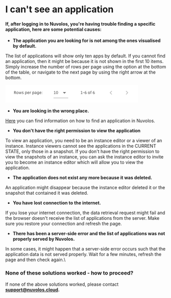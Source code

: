 # I can't see an application

#### If, after logging in to Nuvolos, you're having trouble finding a specific application, here are some potential causes:

* **The application you are looking for is not among the ones visualised by default.**

The list of applications will show only ten apps by default. If you cannot find an application, then it might be because it is not shown in the first 10 items. Simply increase the number of rows per page using the option at the bottom of the table, or navigate to the next page by using the right arrow at the bottom.

![](<../../../.gitbook/assets/Screen Shot 2020-06-11 at 8.58.57 AM.png>)

* **You are looking in the wrong place.**

[Here](../../../features/searching/find-an-application.md) you can find information on how to find an application in Nuvolos.

* **You don't have the right permission to view the application**

To view an application, you need to be an instance editor or a viewer of an instance. Instance viewers cannot see the applications in the CURRENT STATE, only those in a snapshot. If you don't have the right permission to view the snapshots of an instance, you can ask the instance editor to invite you to become an instance editor which will allow you to view the application.

* **The application does not exist any more because it was deleted.**

An application might disappear because the instance editor deleted it or the snapshot that contained it was deleted.

* **You have lost connection to the internet.**

If you lose your internet connection, the data retrieval request might fail and the browser doesn't receive the list of applications from the server. Make sure you restore your connection and refresh the page.

* **There has been a server-side error and the list of applications was not properly served by Nuvolos.**

In some cases, it might happen that a server-side error occurs such that the application data is not served properly. Wait for a few minutes, refresh the page and then check again.\


### None of these solutions worked - how to proceed?

If none of the above solutions worked, please contact [**support@nuvolos.cloud**](mailto:support@nuvolos.cloud)**.**
